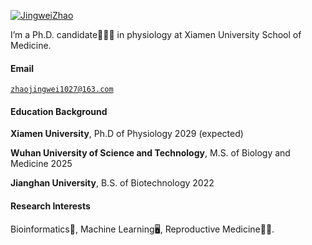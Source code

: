 [![JingweiZhao](https://img.shields.io/badge/JingweiZhao-github-blue?logo=github)](https://github.com/Jingwe-Zhao)

I’m a Ph.D. candidate👨🏼‍🎓 in physiology at Xiamen University School of Medicine.

#### Email  
<code>zhaojingwei1027@163.com</code>  

#### Education Background
**Xiamen University**, Ph.D of Physiology 2029 (expected) 

**Wuhan University of Science and Technology**, M.S. of Biology and Medicine 2025  

**Jianghan University**, B.S. of Biotechnology 2022

#### Research Interests  
Bioinformatics🧬, Machine Learning🖥️, Reproductive Medicine🤰🏼.
